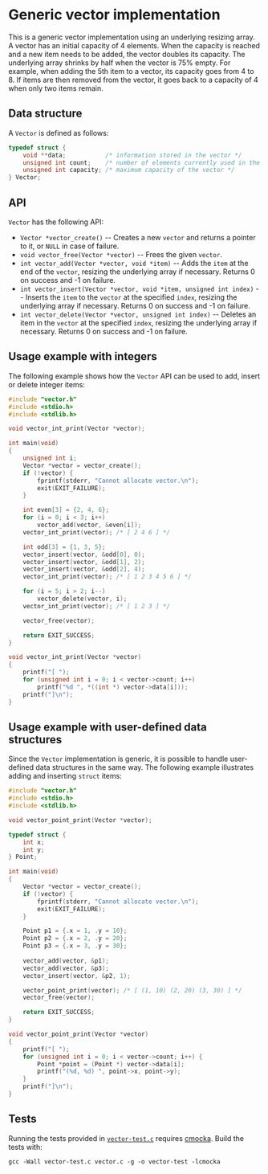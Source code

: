 # Generic vector implementation

This is a generic vector implementation using an underlying resizing array. A vector has an initial capacity of 4 elements. When the capacity is reached and a new item needs to be added, the vector doubles its capacity. The underlying array shrinks by half when the vector is 75% empty. For example, when adding the 5th item to a vector, its capacity goes from 4 to 8. If items are then removed from the vector, it goes back to a capacity of 4 when only two items remain.

## Data structure

A `Vector` is defined as follows:

```c
typedef struct {
    void **data;           /* information stored in the vector */
    unsigned int count;    /* number of elements currently used in the vector */
    unsigned int capacity; /* maximum capacity of the vector */
} Vector;
```

## API

`Vector` has the following API:
* `Vector *vector_create()` -- Creates a new `vector` and returns a pointer to it, or `NULL` in case of failure.
* `void vector_free(Vector *vector)` -- Frees the given `vector`.
* `int vector_add(Vector *vector, void *item)` -- Adds the `item` at the end of the `vector`, resizing the underlying array if necessary. Returns 0 on success and -1 on failure.
* `int vector_insert(Vector *vector, void *item, unsigned int index)` -- Inserts the `item` to the `vector` at the specified `index`, resizing the underlying array if necessary. Returns 0 on success and -1 on failure.
* `int vector_delete(Vector *vector, unsigned int index)` -- Deletes an item in the `vector` at the specified `index`, resizing the underlying array if necessary. Returns 0 on success and -1 on failure.

## Usage example with integers

The following example shows how the `Vector` API can be used to add, insert or delete integer items:

```c
#include "vector.h"
#include <stdio.h>
#include <stdlib.h>

void vector_int_print(Vector *vector);

int main(void)
{
    unsigned int i;
    Vector *vector = vector_create();
    if (!vector) {
        fprintf(stderr, "Cannot allocate vector.\n");
        exit(EXIT_FAILURE);
    }

    int even[3] = {2, 4, 6};
    for (i = 0; i < 3; i++)
        vector_add(vector, &even[i]);
    vector_int_print(vector); /* [ 2 4 6 ] */

    int odd[3] = {1, 3, 5};
    vector_insert(vector, &odd[0], 0);
    vector_insert(vector, &odd[1], 2);
    vector_insert(vector, &odd[2], 4);
    vector_int_print(vector); /* [ 1 2 3 4 5 6 ] */

    for (i = 5; i > 2; i--)
        vector_delete(vector, i);
    vector_int_print(vector); /* [ 1 2 3 ] */

    vector_free(vector);

    return EXIT_SUCCESS;
}

void vector_int_print(Vector *vector)
{
    printf("[ ");
    for (unsigned int i = 0; i < vector->count; i++)
        printf("%d ", *((int *) vector->data[i]));
    printf("]\n");
}
```

## Usage example with user-defined data structures

Since the `Vector` implementation is generic, it is possible to handle user-defined data structures in the same way. The following example illustrates adding and inserting `struct` items:

```c
#include "vector.h"
#include <stdio.h>
#include <stdlib.h>

void vector_point_print(Vector *vector);

typedef struct {
    int x;
    int y;
} Point;

int main(void)
{
    Vector *vector = vector_create();
    if (!vector) {
        fprintf(stderr, "Cannot allocate vector.\n");
        exit(EXIT_FAILURE);
    }

    Point p1 = {.x = 1, .y = 10};
    Point p2 = {.x = 2, .y = 20};
    Point p3 = {.x = 3, .y = 30};
       
    vector_add(vector, &p1);
    vector_add(vector, &p3);
    vector_insert(vector, &p2, 1);

    vector_point_print(vector); /* [ (1, 10) (2, 20) (3, 30) ] */
    vector_free(vector);

    return EXIT_SUCCESS;
}

void vector_point_print(Vector *vector)
{
    printf("[ ");
    for (unsigned int i = 0; i < vector->count; i++) {
        Point *point = (Point *) vector->data[i];
        printf("(%d, %d) ", point->x, point->y);
    }
    printf("]\n");
}
```


## Tests

Running the tests provided in [`vector-test.c`](https://github.com/alexandra-zaharia/cdslib/blob/master/Vector/vector-test.c) requires [cmocka](https://cmocka.org). Build the tests with:

```
gcc -Wall vector-test.c vector.c -g -o vector-test -lcmocka
```
